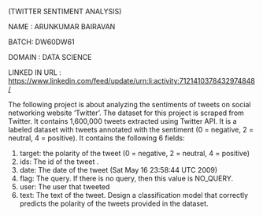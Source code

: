  (TWITTER SENTIMENT ANALYSIS)

 NAME : ARUNKUMAR BAIRAVAN

BATCH: DW60DW61

DOMAIN : DATA SCIENCE

LINKED IN URL : https://www.linkedin.com/feed/update/urn:li:activity:7121410378432974848/

 
 The following project is about analyzing the sentiments of tweets on social networking website
 ‘Twitter’. The dataset for this project is scraped from Twitter. It contains 1,600,000 tweets
 extracted using Twitter API. It is a labeled dataset with tweets annotated with the sentiment (0 =
 negative, 2 = neutral, 4 = positive).
 It contains the following 6 fields:
 1. target: the polarity of the tweet (0 = negative, 2 = neutral, 4 = positive)
 2. ids: The id of the tweet .
 3. date: The date of the tweet (Sat May 16 23:58:44 UTC 2009)
 4. flag: The query. If there is no query, then this value is NO_QUERY.
 5. user: The user that tweeted
 6. text: The text of the tweet.
 Design a classification model that correctly predicts the polarity of the tweets provided in the
 dataset.

